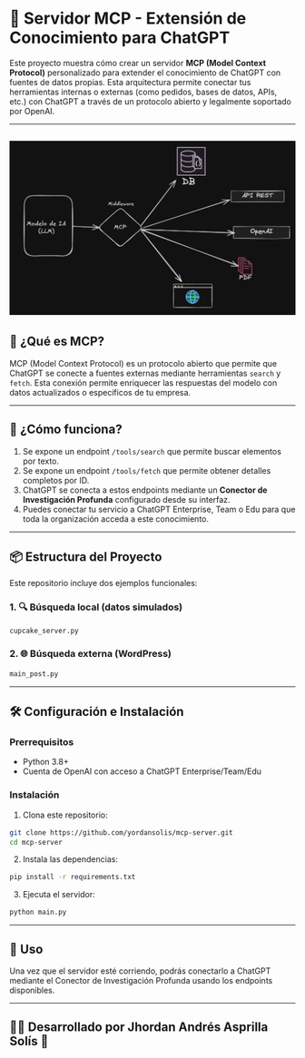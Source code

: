# 🧠 Servidor MCP - Extensión de Conocimiento para ChatGPT

Este proyecto muestra cómo crear un servidor **MCP (Model Context Protocol)** personalizado para extender el conocimiento de ChatGPT con fuentes de datos propias. Esta arquitectura permite conectar tus herramientas internas o externas (como pedidos, bases de datos, APIs, etc.) con ChatGPT a través de un protocolo abierto y legalmente soportado por OpenAI.

---

## ![alt text](image.png)

## 🚀 ¿Qué es MCP?

MCP (Model Context Protocol) es un protocolo abierto que permite que ChatGPT se conecte a fuentes externas mediante herramientas `search` y `fetch`. Esta conexión permite enriquecer las respuestas del modelo con datos actualizados o específicos de tu empresa.

---

## 🧩 ¿Cómo funciona?

1. Se expone un endpoint `/tools/search` que permite buscar elementos por texto.
2. Se expone un endpoint `/tools/fetch` que permite obtener detalles completos por ID.
3. ChatGPT se conecta a estos endpoints mediante un **Conector de Investigación Profunda** configurado desde su interfaz.
4. Puedes conectar tu servicio a ChatGPT Enterprise, Team o Edu para que toda la organización acceda a este conocimiento.

---

## 📦 Estructura del Proyecto

Este repositorio incluye dos ejemplos funcionales:

### 1. 🔍 Búsqueda local (datos simulados)

```bash
cupcake_server.py
```

### 2. 🌐 Búsqueda externa (WordPress)

```bash
main_post.py
```

---

## 🛠️ Configuración e Instalación

### Prerrequisitos

- Python 3.8+
- Cuenta de OpenAI con acceso a ChatGPT Enterprise/Team/Edu

### Instalación

1. Clona este repositorio:
```bash
git clone https://github.com/yordansolis/mcp-server.git
cd mcp-server
```

2. Instala las dependencias:
```bash
pip install -r requirements.txt
```

3. Ejecuta el servidor:
```bash
python main.py
```

---

## 🔧 Uso

Una vez que el servidor esté corriendo, podrás conectarlo a ChatGPT mediante el Conector de Investigación Profunda usando los endpoints disponibles.

---

## 👨‍💻 **Desarrollado por Jhordan Andrés Asprilla Solís** 🌟